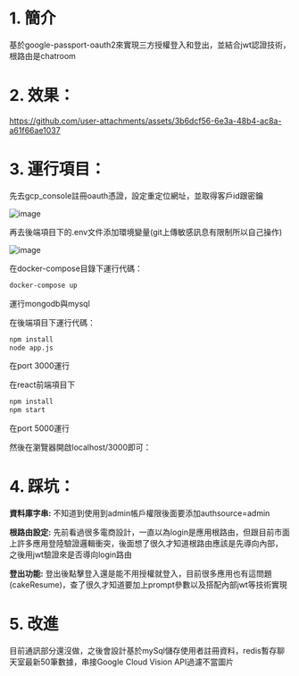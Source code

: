 # 1. 簡介
基於google-passport-oauth2來實現三方授權登入和登出，並結合jwt認證技術，根路由是chatroom

# 2. 效果：

https://github.com/user-attachments/assets/3b6dcf56-6e3a-48b4-ac8a-a61f66ae1037


# 3. 運行項目：

先去gcp_console註冊oauth憑證，設定重定位網址，並取得客戶id跟密鑰

![image](https://github.com/user-attachments/assets/ca6f6d58-3da7-4765-89fe-b11d48bc31ef)



再去後端項目下的.env文件添加環境變量(git上傳敏感訊息有限制所以自己操作)

![image](https://github.com/user-attachments/assets/674a8f43-e4c4-41dc-ad60-d08b22140eaa)


在docker-compose目錄下運行代碼：

```bash
docker-compose up 
```
運行mongodb與mysql

在後端項目下運行代碼：

```bash
npm install
node app.js 
```
在port 3000運行

在react前端項目下

```bash
npm install
npm start
```

在port 5000運行


然後在瀏覽器開啟localhost/3000即可：
# 4. 踩坑：

**資料庫字串:** 不知道到使用到admin帳戶權限後面要添加authsource=admin


**根路由設定:** 先前看過很多電商設計，一直以為login是應用根路由，但跟目前市面上許多應用登陸驗證邏輯衝突，後面想了很久才知道根路由應該是先導向內部，
之後用jwt驗證來是否導向login路由


**登出功能:** 登出後點擊登入還是能不用授權就登入，目前很多應用也有這問題(cakeResume)，查了很久才知道要加上prompt參數以及搭配內部jwt等技術實現

# 5. 改進

目前通訊部分還沒做，之後會設計基於mySql儲存使用者註冊資料，redis暫存聊天室最新50筆數據，串接Google Cloud Vision API過濾不當圖片




